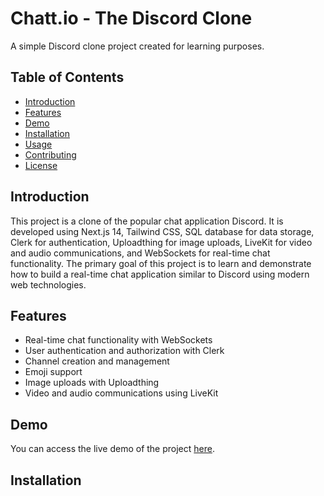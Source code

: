 # Chatt.io - The Discord Clone

A simple Discord clone project created for learning purposes.

## Table of Contents

-   [Introduction](#introduction)
-   [Features](#features)
-   [Demo](#demo)
-   [Installation](#installation)
-   [Usage](#usage)
-   [Contributing](#contributing)
-   [License](#license)

## Introduction

This project is a clone of the popular chat application Discord. It is developed using Next.js 14, Tailwind CSS, SQL database for data storage, Clerk for authentication, Uploadthing for image uploads, LiveKit for video and audio communications, and WebSockets for real-time chat functionality. The primary goal of this project is to learn and demonstrate how to build a real-time chat application similar to Discord using modern web technologies.

## Features

-   Real-time chat functionality with WebSockets
-   User authentication and authorization with Clerk
-   Channel creation and management
-   Emoji support
-   Image uploads with Uploadthing
-   Video and audio communications using LiveKit

## Demo

You can access the live demo of the project [here](https://discord-clone-production-0544.up.railway.app/).

## Installation
